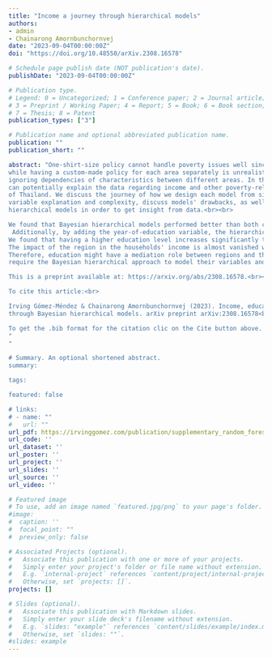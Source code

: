 ```yaml
---
title: "Income a journey through hierarchical models"
authors:
- admin
- Chainarong Amornbunchornvej
date: "2023-09-04T00:00:00Z"
doi: "https://doi.org/10.48550/arXiv.2308.16578"

# Schedule page publish date (NOT publication's date).
publishDate: "2023-09-04T00:00:00Z"

# Publication type.
# Legend: 0 = Uncategorized; 1 = Conference paper; 2 = Journal article;
# 3 = Preprint / Working Paper; 4 = Report; 5 = Book; 6 = Book section;
# 7 = Thesis; 8 = Patent
publication_types: ["3"]

# Publication name and optional abbreviated publication name.
publication: ""
publication_short: ""

abstract: "One-shirt-size policy cannot handle poverty issues well since each area has its unique challenges,
while having a custom-made policy for each area separately is unrealistic due to limitation of resources as well as having issues of 
ignoring dependencies of characteristics between different areas. In this work, we propose to use Bayesian hierarchical models which 
can potentially explain the data regarding income and other poverty-related variables in the multi-resolution governing structural data 
of Thailand. We discuss the journey of how we design each model from simple to more complex ones, estimate their performance in terms of 
variable explanation and complexity, discuss models' drawbacks, as well as propose the solutions to fix issues in the lens of Bayesian 
hierarchical models in order to get insight from data.<br><br>

We found that Bayesian hierarchical models performed better than both complete pooling (single policy) and no pooling models (custom-made policy).
 Additionally, by adding the year-of-education variable, the hierarchical model enriches its performance of variable explanation. 
We found that having a higher education level increases significantly the households' income for all the regions in Thailand. 
The impact of the region in the households' income is almost vanished when education level or years of education are considered. 
Therefore, education might have a mediation role between regions and the income. Our work can serve as a guideline for other countries that 
require the Bayesian hierarchical approach to model their variables and get insight from data.<br><br>

This is a preprint available at: https://arxiv.org/abs/2308.16578.<br><br>

To cite this article:<br>

Irving Gómez-Méndez & Chainarong Amornbunchornvej (2023). Income, education, and other poverty-related variables: a journey 
through Bayesian hierarchical models. arXiv preprint arXiv:2308.16578<br><br>

To get the .bib format for the citation clic on the Cite button above.
"
"

# Summary. An optional shortened abstract.
summary:

tags:

featured: false

# links:
# - name: ""
#   url: ""
url_pdf: https://irvinggomez.com/publication/supplementary_random_forests_simulation/Supplementary_RandomForestsSimulation.pdf
url_code: ''
url_dataset: ''
url_poster: ''
url_project: ''
url_slides: ''
url_source: ''
url_video: ''

# Featured image
# To use, add an image named `featured.jpg/png` to your page's folder.
#image:
#  caption: ''
#  focal_point: ""
#  preview_only: false

# Associated Projects (optional).
#   Associate this publication with one or more of your projects.
#   Simply enter your project's folder or file name without extension.
#   E.g. `internal-project` references `content/project/internal-project/index.md`.
#   Otherwise, set `projects: []`.
projects: []

# Slides (optional).
#   Associate this publication with Markdown slides.
#   Simply enter your slide deck's filename without extension.
#   E.g. `slides: "example"` references `content/slides/example/index.md`.
#   Otherwise, set `slides: ""`.
#slides: example
---
```

